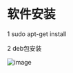 # 软件安装  


1 sudo apt-get install  




2 deb包安装  

![image](https://user-images.githubusercontent.com/58176267/157258847-d38adec1-5337-44d5-aa03-766f918ff6e2.png)
